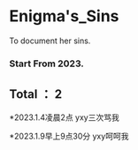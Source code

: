 # Enigma's_Sins
To document her sins.

### Start From 2023.

## Total ： 2



*2023.1.4凌晨2点  yxy三次骂我

*2023.1.9早上9点30分 yxy呵呵我
